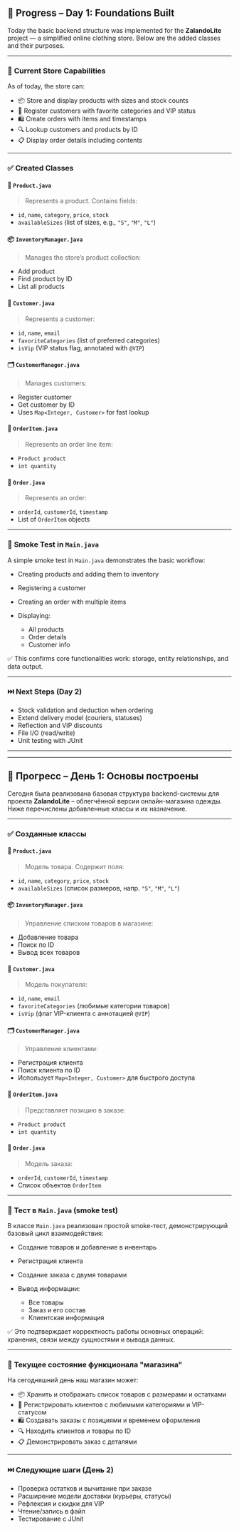 ## 📅 **Progress – Day 1: Foundations Built**

Today the basic backend structure was implemented for the **ZalandoLite** project — a simplified online clothing store. Below are the added classes and their purposes.

---
### 🏪 **Current Store Capabilities**

As of today, the store can:

* 📦 Store and display products with sizes and stock counts
* 👤 Register customers with favorite categories and VIP status
* 🛍️ Create orders with items and timestamps
* 🔍 Lookup customers and products by ID
* 📋 Display order details including contents

---

### ✅ **Created Classes**

#### 🧾 `Product.java`

> Represents a product. Contains fields:

* `id`, `name`, `category`, `price`, `stock`
* `availableSizes` (list of sizes, e.g., `"S"`, `"M"`, `"L"`)

#### 📦 `InventoryManager.java`

> Manages the store’s product collection:

* Add product
* Find product by ID
* List all products

#### 👤 `Customer.java`

> Represents a customer:

* `id`, `name`, `email`
* `favoriteCategories` (list of preferred categories)
* `isVip` (VIP status flag, annotated with `@VIP`)

#### 🗂️ `CustomerManager.java`

> Manages customers:

* Register customer
* Get customer by ID
* Uses `Map<Integer, Customer>` for fast lookup

#### 🛒 `OrderItem.java`

> Represents an order line item:

* `Product product`
* `int quantity`

#### 📑 `Order.java`

> Represents an order:

* `orderId`, `customerId`, `timestamp`
* List of `OrderItem` objects

---

### 🧪 **Smoke Test in `Main.java`**

A simple smoke test in `Main.java` demonstrates the basic workflow:

* Creating products and adding them to inventory
* Registering a customer
* Creating an order with multiple items
* Displaying:

    * All products
    * Order details
    * Customer info

✅ This confirms core functionalities work: storage, entity relationships, and data output.

---



### ⏭️ **Next Steps (Day 2)**

* Stock validation and deduction when ordering
* Extend delivery model (couriers, statuses)
* Reflection and VIP discounts
* File I/O (read/write)
* Unit testing with JUnit

---

---
## 📅 **Прогресс – День 1: Основы построены**

Сегодня была реализована базовая структура backend-системы для проекта **ZalandoLite** – облегчённой версии онлайн-магазина одежды. Ниже перечислены добавленные классы и их назначение.

---

### ✅ **Созданные классы**

#### 🧾 `Product.java`

> Модель товара. Содержит поля:

* `id`, `name`, `category`, `price`, `stock`
* `availableSizes` (список размеров, напр. `"S"`, `"M"`, `"L"`)

#### 📦 `InventoryManager.java`

> Управление списком товаров в магазине:

* Добавление товара
* Поиск по ID
* Вывод всех товаров

#### 👤 `Customer.java`

> Модель покупателя:

* `id`, `name`, `email`
* `favoriteCategories` (любимые категории товаров)
* `isVip` (флаг VIP-клиента с аннотацией `@VIP`)

#### 🗂️ `CustomerManager.java`

> Управление клиентами:

* Регистрация клиента
* Поиск клиента по ID
* Использует `Map<Integer, Customer>` для быстрого доступа

#### 🛒 `OrderItem.java`

> Представляет позицию в заказе:

* `Product product`
* `int quantity`

#### 📑 `Order.java`

> Модель заказа:

* `orderId`, `customerId`, `timestamp`
* Список объектов `OrderItem`

---

### 🧪 **Тест в `Main.java` (smoke test)**

В классе `Main.java` реализован простой smoke-тест, демонстрирующий базовый цикл взаимодействия:

* Создание товаров и добавление в инвентарь
* Регистрация клиента
* Создание заказа с двумя товарами
* Вывод информации:

    * Все товары
    * Заказ и его состав
    * Клиентская информация

✅ Это подтверждает корректность работы основных операций: хранения, связи между сущностями и вывода данных.

---

### 🏪 **Текущее состояние функционала "магазина"**

На сегодняшний день наш магазин может:

* 📦 Хранить и отображать список товаров с размерами и остатками
* 👤 Регистрировать клиентов с любимыми категориями и VIP-статусом
* 🛍️ Создавать заказы с позициями и временем оформления
* 🔍 Находить клиентов и товары по ID
* 📋 Демонстрировать заказ с деталями

---

### ⏭️ **Следующие шаги (День 2)**

* Проверка остатков и вычитание при заказе
* Расширение модели доставки (курьеры, статусы)
* Рефлексия и скидки для VIP
* Чтение/запись в файл
* Тестирование с JUnit
